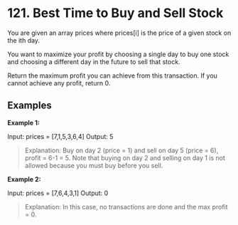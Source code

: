 # 121. Best Time to Buy and Sell Stock
You are given an array prices where prices[i] is the price of a given stock on the ith day.

You want to maximize your profit by choosing a single day to buy one stock and choosing a different day in the future to sell that stock.

Return the maximum profit you can achieve from this transaction. If you cannot achieve any profit, return 0.


## Examples

**Example 1:**

Input: prices = [7,1,5,3,6,4]
Output: 5
> Explanation: Buy on day 2 (price = 1) and sell on day 5 (price = 6), profit = 6-1 = 5.
Note that buying on day 2 and selling on day 1 is not allowed because you must buy before you sell.

**Example 2:**

Input: prices = [7,6,4,3,1]
Output: 0
> Explanation: In this case, no transactions are done and the max profit = 0.